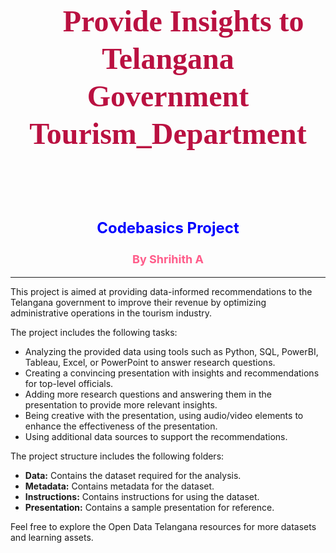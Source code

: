 <h1 style="text-align:center; font-family: Trebuchet MS; padding: 12px; font-size: 48px; color: #BA1141; line-height: 1.25;"><b>🔮 Provide Insights to Telangana Government Tourism_Department🔮</b></h1>
<h2 style="text-align:center; color: #0000FF ; font-size: 24px;">Codebasics Project</h2>
<h3 style="text-align:center; color: #FF5C8A; font-size: 18px;">By Shrihith A </h3>


---

This project is aimed at providing data-informed recommendations to the Telangana government to improve their revenue by optimizing administrative operations in the tourism industry. 

The project includes the following tasks:
- Analyzing the provided data using tools such as Python, SQL, PowerBI, Tableau, Excel, or PowerPoint to answer research questions.
- Creating a convincing presentation with insights and recommendations for top-level officials.
- Adding more research questions and answering them in the presentation to provide more relevant insights.
- Being creative with the presentation, using audio/video elements to enhance the effectiveness of the presentation.
- Using additional data sources to support the recommendations.

The project structure includes the following folders:
- **Data:** Contains the dataset required for the analysis.
- **Metadata:** Contains metadata for the dataset.
- **Instructions:** Contains instructions for using the dataset.
- **Presentation:** Contains a sample presentation for reference.

Feel free to explore the Open Data Telangana resources for more datasets and learning assets.

